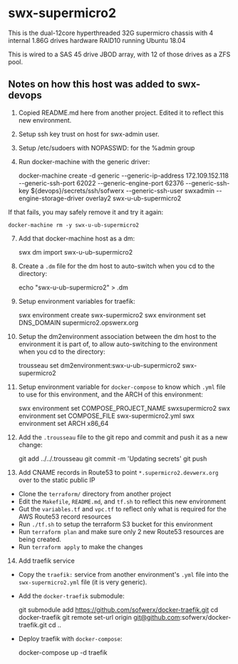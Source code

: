 # swx-supermicro2

This is the dual-12core hyperthreaded 32G supermicro chassis with 4 internal 1.86G drives hardware RAID10 running Ubuntu 18.04

This is wired to a SAS 45 drive JBOD array, with 12 of those drives as a ZFS pool.

## Notes on how this host was added to swx-devops

1. Copied README.md here from another project. Edited it to reflect this new environment.

2. Setup ssh key trust on host for swx-admin user.

3. Setup /etc/sudoers with NOPASSWD: for the %admin group

6. Run docker-machine with the generic driver:

    docker-machine create -d generic --generic-ip-address 172.109.152.118 --generic-ssh-port 62022 --generic-engine-port 62376 --generic-ssh-key ${devops}/secrets/ssh/sofwerx --generic-ssh-user swxadmin --engine-storage-driver overlay2 swx-u-ub-supermicro2

If that fails, you may safely remove it and try it again:

    docker-machine rm -y swx-u-ub-supermicro2

7. Add that docker-machine host as a dm:

    swx dm import swx-u-ub-supermicro2

8. Create a `.dm` file for the dm host to auto-switch when you cd to the directory:

    echo "swx-u-ub-supermicro2" > .dm

9. Setup environment variables for traefik:

    swx environment create swx-supermicro2
    swx environment set DNS_DOMAIN supermicro2.opswerx.org

10. Setup the dm2environment association between the dm host to the environment it is part of, to allow auto-switching to the environment when you cd to the directory:

    trousseau set dm2environment:swx-u-ub-supermicro2 swx-supermicro2

11. Setup environment variable for `docker-compose` to know which `.yml` file to use for this environment, and the ARCH of this environment:

    swx environment set COMPOSE_PROJECT_NAME swxsupermicro2
    swx environment set COMPOSE_FILE swx-supermicro2.yml
    swx environment set ARCH x86_64

12. Add the `.trousseau` file to the git repo and commit and push it as a new change:

    git add ../../.trousseau
    git commit -m 'Updating secrets'
    git push

13. Add CNAME records in Route53 to point `*.supermicro2.devwerx.org` over to the static public IP
- Clone the `terraform/` directory from another project
- Edit the `Makefile`, `README.md`, and `tf.sh` to reflect this new environment
- Gut the `variables.tf` and `vpc.tf` to reflect only what is required for the AWS Route53 record resources
- Run `./tf.sh` to setup the terraform S3 bucket for this environment
- Run `terraform plan` and make sure only 2 new Route53 resources are being created.
- Run `terraform apply` to make the changes

14. Add traefik service

- Copy the `traefik:` service from another environment's `.yml` file into the `swx-supermicro2.yml` file (it is very generic).
- Add the `docker-traefik` submodule:

    git submodule add https://github.com/sofwerx/docker-traefik.git
    cd docker-traefik
    git remote set-url origin git@github.com:sofwerx/docker-traefik.git
    cd ..

- Deploy traefik with `docker-compose`:

    docker-compose up -d traefik

